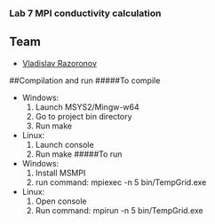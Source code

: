 ### Lab 7 MPI conductivity calculation

## Team

- [Vladislav Razoronov](https://github.com/VladislavRazoronov)

##Compilation and run
#####To compile
- Windows:
    1. Launch MSYS2/Mingw-w64
    2. Go to project bin directory
    3. Run make
- Linux:
    1. Launch console
    2. Run make
#####To run
- Windows:
    1. Install MSMPI
    2. run command: mpiexec -n 5 bin/TempGrid.exe 
- Linux:
    1. Open console
    2. Run command: mpirun -n 5 bin/TempGrid.exe